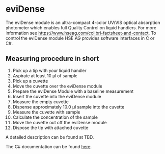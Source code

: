 # eviDense

The eviDense module is an ultra-compact 4-color UV/VIS optical absorption photometer which enables full Quality Control on liquid handlers. 
For more information see https://www.hseag.com/colibri-factsheet-and-contact. To control the eviDense module HSE AG provides software interfaces in C or C#.

## Measuring procedure in short
1. Pick up a tip with your liquid handler
2. Aspirate at least 10 &#956;l of sample
3. Pick up a cuvette
4. Move the cuvette over the eviDense module
5. Prepare the eviDense Module with a baseline measurement
6. Insert the cuvette into the eviDense module
7. Measure the empty cuvette
8. Dispense approximately 10.0 &#956;l sample into the cuvette
9. Measure the cuvette with sample
10. Calculate the concentration of the sample
11. Move the cuvette out off the eviDense module
12. Dispose the tip with attached cuvette

A detailed description can be found at TBD.

The C# documentation can be found [here](csharp/doc).